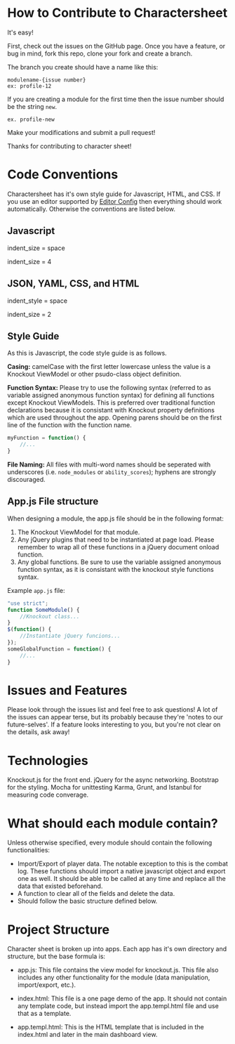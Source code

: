 How to Contribute to Charactersheet
===================================

It's easy!

First, check out the issues on the GitHub page. Once you have a feature, or bug in mind, fork this repo, clone your fork and create a branch.

The branch you create should have a name like this:
	
	modulename-{issue number}
	ex: profile-12

If you are creating a module for the first time then the issue number should be the string `new`.

	ex. profile-new

Make your modifications and submit a pull request! 

Thanks for contributing to character sheet!


Code Conventions
===========

Charactersheet has it's own style guide for Javascript, HTML, and CSS. If you
use an editor supported by [Editor Config][ec] then everything should work
automatically. Otherwise the conventions are listed below.


Javascript
----------
indent_size = space

indent_size = 4


JSON, YAML, CSS, and HTML
------------------------------
indent_style = space

indent_size = 2

[ec]: http://editorconfig.org


 Style Guide
-----------

As this is Javascript, the code style guide is as follows.

**Casing:** camelCase with the first letter lowercase unless the value is a Knockout ViewModel or other psudo-class object definition.

**Function Syntax:** Please try to use the following syntax (referred to as variable assigned anonymous function syntax) for defining all functions except Knockout ViewModels. This is preferred over traditional function declarations because it is consistant with Knockout property definitions which are used throughout the app. Opening parens should be on the first line of the function with the function name.

```javascript
myFunction = function() {
	//...
}
```

**File Naming:** All files with multi-word names should be seperated with underscores (i.e. `node_modules` or `ability_scores`); hyphens are strongly discouraged.


App.js File structure
---------------------

When designing a module, the app.js file should be in the following format:

1. The Knockout ViewModel for that module.
2. Any jQuery plugins that need to be instantiated at page load. Please remember to wrap all of these functions in a jQuery document onload function.
3. Any global functions. Be sure to use the variable assigned anonymous function syntax, as it is consistant with the knockout style functions syntax.

Example `app.js` file:
```javascript	
"use strict";
function SomeModule() {
	//Knockout class...
}	
$(function() {
	//Instantiate jQuery funcions...
});
someGlobalFunction = function() {
	//...
}
```	


Issues and Features
===================

Please look through the issues list and feel free to ask questions! A lot of the issues can appear terse, but its probably because they're 'notes to our future-selves'. If a feature looks interesting to you, but you're not clear on the details, ask away!


Technologies
============

Knockout.js for the front end.
jQuery for the async networking.
Bootstrap for the styling.
Mocha for unittesting
Karma, Grunt, and Istanbul for measuring code converage.


What should each module contain?
================================

Unless otherwise specified, every module should contain the following functionalities:

- Import/Export of player data. The notable exception to this is the combat log. These functions should import a native javascript object and export one as well. It should be able to be called at any time and replace all the data that existed beforehand.
- A function to clear all of the fields and delete the data.  
- Should follow the basic structure defined below.


Project Structure
=================

Character sheet is broken up into apps. Each app has it's own directory and structure, but the base formula is:

- app.js: This file contains the view model for knockout.js. This file also includes any other functionality for the module (data manipulation, import/export, etc.).

- index.html: This file is a one page demo of the app. It should not contain any template code, but instead import the app.templ.html file and use that as a template.

- app.templ.html: This is the HTML template that is included in the index.html and later in the main dashboard view.
